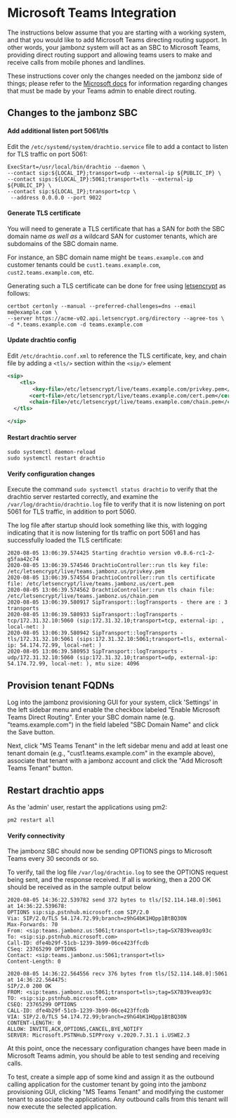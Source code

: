 # Microsoft Teams Integration

The instructions below assume that you are starting with a working system, and that you would like to add Microsoft Teams directing routing support.  In other words, your jambonz system will act as an SBC to Microsoft Teams, providing direct routing support and allowing teams users to make and receive calls from mobile phones and landlines.

These instructions cover only the changes needed on the jambonz side of things; please refer to the [Microsoft docs](https://docs.microsoft.com/en-us/microsoftteams/direct-routing-plan) for information regarding changes that must be made by your Teams admin to enable direct routing.

## Changes to the jambonz SBC

#### Add additional listen port 5061/tls

Edit the `/etc/systemd/system/drachtio.service` file to add a contact to listen for TLS traffic on port 5061:
```
ExecStart=/usr/local/bin/drachtio --daemon \
--contact sip:${LOCAL_IP};transport=udp --external-ip ${PUBLIC_IP} \
--contact sips:${LOCAL_IP}:5061;transport=tls --external-ip ${PUBLIC_IP} \
--contact sip:${LOCAL_IP};transport=tcp \
 --address 0.0.0.0 --port 9022
```

#### Generate TLS certificate

You will need to generate a TLS certificate that has a SAN for _both_ the SBC domain name _as well as_ a wildcard SAN for customer tenants, which are subdomains of the SBC domain name. 

For instance, an SBC domain name might be `teams.example.com` and customer tenants could be `cust1.teams.example.com`, `cust2.teams.example.com`, etc.

Generating such a TLS certificate can be done for free using [letsencrypt](https://letsencrypt.org/) as follows:
```
certbot certonly --manual --preferred-challenges=dns --email me@example.com \
--server https://acme-v02.api.letsencrypt.org/directory --agree-tos \ 
-d *.teams.example.com -d teams.example.com
```

#### Update drachtio config
Edit `/etc/drachtio.conf.xml` to reference the TLS certificate, key, and chain file by adding a `<tls/>` section within the `<sip/>` element
```xml
<sip>
	<tls>
	    <key-file>/etc/letsencrypt/live/teams.example.com/privkey.pem</key-file>
	   <cert-file>/etc/letsencrypt/live/teams.example.com/cert.pem</cert-file>
	   <chain-file>/etc/letsencrypt/live/teams.example.com/chain.pem</chain-file>
  </tls>

</sip>
```

#### Restart drachtio server 
```
sudo systemctl daemon-reload
sudo systemctl restart drachtio
```

#### Verify configuration changes

Execute the command `sudo systemctl status drachtio` to verify that the drachtio server restarted correctly, and examine the `/var/log/drachtio/drachtio.log` file to verify that it is now listening on port 5061 for TLS traffic, in addition to port 5060.  

The log file after startup should look something like this, with logging indicating that it is now listening for tls traffic on port 5061 and has successfully loaded the TLS certificate:

```
2020-08-05 13:06:39.574425 Starting drachtio version v0.8.6-rc1-2-g5faa42c74
2020-08-05 13:06:39.574546 DrachtioController::run tls key file:         /etc/letsencrypt/live/teams.jambonz.us/privkey.pem
2020-08-05 13:06:39.574554 DrachtioController::run tls certificate file: /etc/letsencrypt/live/teams.jambonz.us/cert.pem
2020-08-05 13:06:39.574562 DrachtioController::run tls chain file:       /etc/letsencrypt/live/teams.jambonz.us/chain.pem
2020-08-05 13:06:39.580917 SipTransport::logTransports - there are : 3 transports
2020-08-05 13:06:39.580933 SipTransport::logTransports - tcp/172.31.32.10:5060 (sip:172.31.32.10;transport=tcp, external-ip: , local-net: )
2020-08-05 13:06:39.580942 SipTransport::logTransports - tls/172.31.32.10:5061 (sips:172.31.32.10:5061;transport=tls, external-ip: 54.174.72.99, local-net: )
2020-08-05 13:06:39.580953 SipTransport::logTransports - udp/172.31.32.10:5060 (sip:172.31.32.10;transport=udp, external-ip: 54.174.72.99, local-net: ), mtu size: 4096
```

## Provision tenant FQDNs

Log into the jambonz provisioning GUI for your system, click 'Settings' in the left sidebar menu and enable the checkbox labeled "Enable Microsoft Teams Direct Routing".  Enter your SBC domain name (e.g. "teams.example.com") in the field labeled "SBC Domain Name" and click the Save button.

Next, click "MS Teams Tenant" in the left sidebar menu and add at least one tenant domain (e.g., "cust1.teams.example.com" in the example above), associate that tenant with a jambonz account and click the "Add Microsoft Teams Tenant" button.

## Restart drachtio apps

As the 'admin' user, restart the applications using pm2:

```
pm2 restart all
```

#### Verify connectivity

The jambonz SBC should now be sending OPTIONS pings to Microsoft Teams every 30 seconds or so.  

To verify, tail the log file `/var/log/drachtio.log` to see the OPTIONS request being sent, and the response received.  If all is working, then a 200 OK should be received as in the sample output below

```
2020-08-05 14:36:22.539782 send 372 bytes to tls/[52.114.148.0]:5061 at 14:36:22.539678:
OPTIONS sip:sip.pstnhub.microsoft.com SIP/2.0
Via: SIP/2.0/TLS 54.174.72.99;branch=z9hG4bK1HQpp1BtBQ30N
Max-Forwards: 70
From: <sip:teams.jambonz.us:5061;transport=tls>;tag=SX7B39veap93c
To: <sip:sip.pstnhub.microsoft.com>
Call-ID: dfe4b29f-51cb-1239-3b99-06ce423ffcdb
CSeq: 23765299 OPTIONS
Contact: <sip:teams.jambonz.us:5061;transport=tls>
Content-Length: 0

2020-08-05 14:36:22.564556 recv 376 bytes from tls/[52.114.148.0]:5061 at 14:36:22.564475:
SIP/2.0 200 OK
FROM: <sip:teams.jambonz.us:5061;transport=tls>;tag=SX7B39veap93c
TO: <sip:sip.pstnhub.microsoft.com>
CSEQ: 23765299 OPTIONS
CALL-ID: dfe4b29f-51cb-1239-3b99-06ce423ffcdb
VIA: SIP/2.0/TLS 54.174.72.99;branch=z9hG4bK1HQpp1BtBQ30N
CONTENT-LENGTH: 0
ALLOW: INVITE,ACK,OPTIONS,CANCEL,BYE,NOTIFY
SERVER: Microsoft.PSTNHub.SIPProxy v.2020.7.31.1 i.USWE2.3
```

At this point, once the necessary configuration changes have been made in Microsoft Teams admin, you should be able to test sending and receiving calls.  

To test, create a simple app of some kind and assign it as the outbound calling application for the customer tenant by going into the jambonz provisioning GUI, clicking "MS Teams Tenant" and modifying the customer tenant to associate the applications.  Any outbound calls from this tenant will now execute the selected application.


